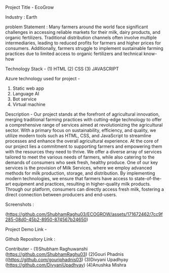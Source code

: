 Project Title - EcoGrow

Industry : Earth
 
problem Statement :
Many farmers around the world face significant challenges in accessing reliable markets for their milk, dairy products, and organic fertilizers. Traditional distribution channels often involve multiple intermediaries, leading to reduced profits for farmers and higher prices for consumers. Additionally, farmers struggle to implement sustainable farming practices due to limited access to organic fertilizers and technical know-how

Technology Stack - (1) HTML
                   (2) CSS
                   (3) JAVASCRIPT

Azure technology used for project - 
1. Static web app
2. Language AI
3. Bot service
4. Virtual machine 

Description - 
Our project stands at the forefront of agricultural innovation, merging traditional farming practices with cutting-edge technology to offer a comprehensive range of services aimed at revolutionizing the agricultural sector. With a primary focus on sustainability, efficiency, and quality, we utilize modern tools such as HTML, CSS, and JavaScript to streamline processes and enhance the overall agricultural experience.
At the core of our project lies a commitment to supporting farmers and empowering them with the resources they need to thrive. We offer a diverse array of services tailored to meet the various needs of farmers, while also catering to the demands of consumers who seek fresh, healthy produce.
One of our key services is the provision of Milk Services, where we employ advanced methods for milk production, storage, and distribution. By implementing modern technologies, we ensure that farmers have access to state-of-the-art equipment and practices, resulting in higher-quality milk products. Through our platform, consumers can directly access fresh milk, fostering a direct connection between producers and end-users.

 Screenshots :

(https://github.com/ShubhamRaghu03/ECOGROW/assets/171672462/7cc9f285-08d0-45b2-8950-874567b24650)



 
Project Demo Link -  

Github Repository Link : 

Contributer - (1)Shubham Raghuwanshi (https://github.com/ShubhamRaghu03)
              (2)Gouri Phadnis   ((https://github.com/gouriphadnis03)
              (3)Divyani Upadhyay  (https://github.com/DivyaniUpadhyay)
              (4)Anushka Mishra
